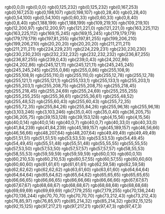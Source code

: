 rgb(0,0,0)
rgb(0,0,0)
rgb(0,125,232)
rgb(0,125,232)
rgb(0,167,253)
rgb(0,167,253)
rgb(0,198,107)
rgb(0,198,107)
rgb(0,28,40)
rgb(0,28,40)
rgb(0,54,100)
rgb(0,54,100)
rgb(0,60,33)
rgb(0,60,33)
rgb(0,8,40)
rgb(0,8,40)
rgb(1,188,199)
rgb(1,188,199)
rgb(109,219,10)
rgb(109,219,10)
rgb(12,200,97)
rgb(12,200,97)
rgb(121,221,0)
rgb(121,221,0)
rgb(163,225,112)
rgb(163,225,112)
rgb(169,15,245)
rgb(169,15,245)
rgb(179,179,179)
rgb(179,179,179)
rgb(197,81,255)
rgb(197,81,255)
rgb(199,206,210)
rgb(199,206,210)
rgb(20,20,20)
rgb(20,20,20)
rgb(211,211,211)
rgb(211,211,211)
rgb(224,229,231)
rgb(224,229,231)
rgb(230,230,230)
rgb(230,230,230)
rgb(232,232,232)
rgb(232,232,232)
rgb(236,87,255)
rgb(236,87,255)
rgb(239,0,43)
rgb(239,0,43)
rgb(24,202,86)
rgb(24,202,86)
rgb(245,121,11)
rgb(245,121,11)
rgb(245,245,245)
rgb(245,245,245)
rgb(255,0,86)
rgb(255,0,86)
rgb(255,108,9)
rgb(255,108,9)
rgb(255,110,0)
rgb(255,110,0)
rgb(255,12,78)
rgb(255,12,78)
rgb(255,121,1)
rgb(255,121,1)
rgb(255,133,1)
rgb(255,133,1)
rgb(255,203,1)
rgb(255,203,1)
rgb(255,208,75)
rgb(255,208,75)
rgb(255,218,45)
rgb(255,218,45)
rgb(255,24,69)
rgb(255,24,69)
rgb(255,255,255)
rgb(255,255,255)
rgb(255,36,61)
rgb(255,36,61)
rgb(255,48,52)
rgb(255,48,52)
rgb(255,60,43)
rgb(255,60,43)
rgb(255,72,35)
rgb(255,72,35)
rgb(255,84,26)
rgb(255,84,26)
rgb(255,96,18)
rgb(255,96,18)
rgb(3,103,246)
rgb(3,103,246)
rgb(35,0,40)
rgb(35,0,40)
rgb(36,205,75)
rgb(36,205,75)
rgb(39,153,128)
rgb(39,153,128)
rgb(4,15,56)
rgb(4,15,56)
rgb(40,0,14)
rgb(40,0,14)
rgb(40,0,7)
rgb(40,0,7)
rgb(40,33,0)
rgb(40,33,0)
rgb(41,84,239)
rgb(41,84,239)
rgb(45,189,157)
rgb(45,189,157)
rgb(46,56,66)
rgb(46,56,66)
rgb(48,207,64)
rgb(48,207,64)
rgb(49,49,49)
rgb(49,49,49)
rgb(51,51,51)
rgb(51,51,51)
rgb(53,53,53)
rgb(53,53,53)
rgb(54,49,45)
rgb(54,49,45)
rgb(55,51,48)
rgb(55,51,48)
rgb(55,55,55)
rgb(55,55,55)
rgb(57,53,50)
rgb(57,53,50)
rgb(57,57,57)
rgb(57,57,57)
rgb(58,55,53)
rgb(58,55,53)
rgb(59,59,59)
rgb(59,59,59)
rgb(60,0,10)
rgb(60,0,10)
rgb(60,210,53)
rgb(60,210,53)
rgb(60,57,55)
rgb(60,57,55)
rgb(60,60,60)
rgb(60,60,60)
rgb(61,61,61)
rgb(61,61,61)
rgb(62,59,58)
rgb(62,59,58)
rgb(62,62,62)
rgb(62,62,62)
rgb(63,61,60)
rgb(63,61,60)
rgb(64,64,64)
rgb(64,64,64)
rgb(65,64,62)
rgb(65,64,62)
rgb(65,65,65)
rgb(65,65,65)
rgb(66,66,65)
rgb(66,66,65)
rgb(66,66,66)
rgb(66,66,66)
rgb(67,67,67)
rgb(67,67,67)
rgb(68,68,67)
rgb(68,68,67)
rgb(68,68,68)
rgb(68,68,68)
rgb(69,69,69)
rgb(69,69,69)
rgb(7,179,255)
rgb(7,179,255)
rgb(70,136,244)
rgb(70,136,244)
rgb(70,70,70)
rgb(70,70,70)
rgb(73,212,43)
rgb(73,212,43)
rgb(76,85,97)
rgb(76,85,97)
rgb(85,214,32)
rgb(85,214,32)
rgb(92,15,125)
rgb(92,15,125)
rgb(97,217,21)
rgb(97,217,21)
rgb(97,47,3)
rgb(97,47,3)
